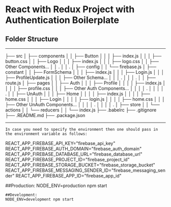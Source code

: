 # React with Redux Project with Authentication Boilerplate

## Folder Structure

---

├── src
│ ├── components
│ │ ├── Button
│ │ │ ├── index.js
│ │ │ ├── button.css
│ │ ├── Logo
│ │ │ ├── index.js
│ │ │ ├── logo.css
│ │ ├── Other Components...
│ │ .
│ │ .
│ ├── config
│ │ └── firebase.js
│ ├── constant
│ │ ├── FormSchema
│ │ │ ├── index.js
│ │ │ ├── Login.js
│ │ │ ├── ProfileUpdate.js
│ │ │ ├── Other Schema...
│ │ │ .
│ │ │ .
│ │ ├── route.js
│ ├── pages
│ │ ├── Auth
│ │ │ ├── Profile
│ │ │ │ ├── index.js
│ │ │ │ ├── profile.css
│ │ │ ├── Other Auth Components...
│ │ │ │ .
│ │ │ │ .
│ │ ├── UnAuth
│ │ │ ├── Home
│ │ │ │ ├── index.js
│ │ │ │ ├── home.css
│ │ │ ├── Login
│ │ │ │ ├── login.js
│ │ │ │ ├── home.css
│ │ │ ├── Other UnAuth Components...
│ │ │ │ .
│ │ │ │ .
│ ├── store
│ │ └── actions
│ │ └── reducers
│ │ └── index.js
├── .babelrc
├── .gitignore
├── .README.md
├── .package.json

---

```
In case you need to specify the environment then one should pass in the environment variable as follows:
```

REACT_APP_FIREBASE_API_KEY="firebase_api_key"
REACT_APP_FIREBASE_AUTH_DOMAIN="firebase_auth_domain"
REACT_APP_FIREBASE_DATABASE_URL="firebase_database_url"
REACT_APP_FIREBASE_PROJECT_ID="firebase_project_id"
REACT_APP_FIREBASE_STORAGE_BUCKET="firebase_storage_bucket"
REACT_APP_FIREBASE_MESSAGING_SENDER_ID="firebase_messaging_sender"
REACT_APP_FIREBASE_APP_ID="firebase_app_id"

##Production:
NODE_ENV=production npm start

```
##Development:
NODE_ENV=development npm start
```
